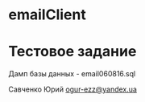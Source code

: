 # emailClient

Тестовое задание
=================

Дамп базы данных - email060816.sql

Савченко Юрий
ogur-ezz@yandex.ua


